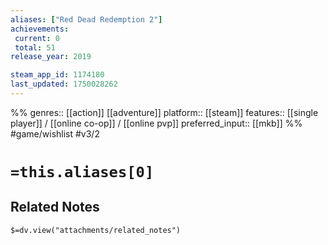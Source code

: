 ```yaml
---
aliases: ["Red Dead Redemption 2"]
achievements:
 current: 0
 total: 51
release_year: 2019

steam_app_id: 1174180
last_updated: 1750028262
---
```

%%
genres:: [[action]] [[adventure]]
platform:: [[steam]]
features:: [[single player]] / [[online co-op]] / [[online pvp]]
preferred_input:: [[mkb]]
%%
#game/wishlist
#v3/2

# `=this.aliases[0]`
## Related Notes
`$=dv.view("attachments/related_notes")`